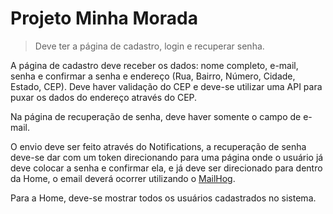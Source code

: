 # Projeto Minha Morada

> Deve ter a página de cadastro, login e recuperar senha.

A página de cadastro deve receber os dados: nome completo, e-mail, senha e confirmar a senha e endereço (Rua, Bairro, Número, Cidade, Estado, CEP). Deve haver validação do CEP e deve-se utilizar uma API para puxar os dados do endereço através do CEP.

Na página de recuperação de senha, deve haver somente o campo de e-mail.

O envio deve ser feito através do Notifications, a recuperação de senha deve-se dar com um token direcionando para uma página onde o usuário já deve colocar a senha e confirmar ela, e já deve ser direcionado para dentro da Home, o email deverá ocorrer utilizando o [MailHog].

Para a Home, deve-se mostrar todos os usuários cadastrados no sistema.

[MailHog]: https://github.com/mailhog/MailHog
